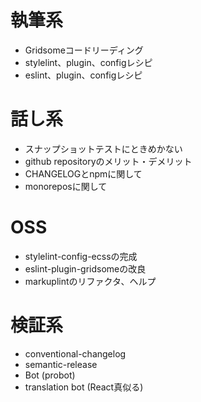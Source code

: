 # 執筆系
- Gridsomeコードリーディング
- stylelint、plugin、configレシピ
- eslint、plugin、configレシピ

# 話し系
- スナップショットテストにときめかない
- github repositoryのメリット・デメリット
- CHANGELOGとnpmに関して
- monoreposに関して

# OSS
- stylelint-config-ecssの完成
- eslint-plugin-gridsomeの改良
- markuplintのリファクタ、ヘルプ

# 検証系
- conventional-changelog
- semantic-release
- Bot (probot)
- translation bot (React真似る)
